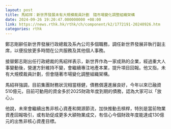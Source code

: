 ```yaml
---
layout: post
title: 馬紹祥：新世界發展未有大規模裁員計劃　隨市場變化調整組織架構
date: 2024-09-26 19:20:47.000000000 +08:00
link: https://news.rthk.hk/rthk/ch/component/k2/1772191-20240926.htm
categories: rthk
---
```


鄭志剛辭任新世界發展行政總裁及系內公司多個職務，調任新世界發展非執行副主席，以便投放更多時間在公共服務及其他個人事務。

接替鄭志剛出任行政總裁的馬紹祥表示，新世界作為一家成熟的企業，經過重大人事變動後，營運方針維持不變，會繼續專注地產本業，提升項目回報。他又指，未有大規模裁員計劃，但會隨著市場變化調整組織架構。

馬紹祥強調，目前集團財務狀況相當穩健，債務償還進展良好，今年以來已融資510億元，目前可動用的資金多於2025財政年度到期的債務，認為大家可以「放心」。

他說，未來會繼續出售非核心資產和開源節流，加快推動去槓桿，特別是當前物業資產回報吸引，或有助促成更多大額物業成交，有信心今個財政年度能達成130億元的出售非核心資產目標。
